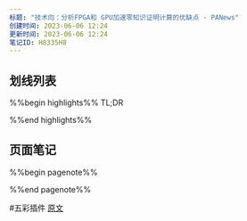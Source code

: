 ```yaml
---
标题: "技术向：分析FPGA和 GPU加速零知识证明计算的优缺点 - PANews"
创建时间: 2023-06-06 12:24
更新时间: 2023-06-06 12:24
笔记ID: H8335H8
---
```


## 划线列表
%%begin highlights%%
TL;DR

%%end highlights%%

## 页面笔记
%%begin pagenote%%

%%end pagenote%%

 #五彩插件 [原文](https://www.panewslab.com/zh/articledetails/gt60sjv7.html)